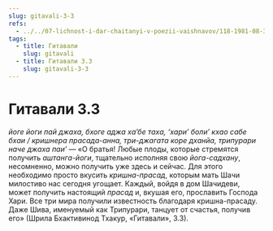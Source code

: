 ```yaml
---
slug: gitavali-3-3
refs:
  - ../../07-lichnost-i-dar-chaitanyi-v-poezii-vaishnavov/118-1981-08-31-c3-pochitanie-prasada-penie-i-tanets-kak-duhovnaya-praktika-yavlennaya-mahaprabhu.md
tags:
  - title: Гитавали
    slug: gitavali
  - title: Гитавали 3.3
    slug: gitavali-3-3
---
```


# Гитавали 3.3

*йоге йоги пай джаха, бхоге аджа ха’бе таха, ‘хари’ боли’ кхао сабе бхаи / кришнера прасада-анна, три-джагата коре дханйа, трипурари наче джаха паи’* — «О братья! Любые плоды, которые стремятся получить *аштанга-йоги*, тщательно исполняя свою *йога-садхану*, несомненно, можно получить уже здесь и сейчас. Для этого необходимо просто вкусить *кришна-прасад*, которым мать Шачи милостиво нас сегодня угощает. Каждый, войдя в дом Шачидеви, может получить настоящий *прасад* и, вкушая его, прославить Господа Хари. Все три мира получили известность благодаря кришна-прасаду. Даже Шива, именуемый как Трипурари, танцует от счастья, получив его» (Шрила Бхактивинод Тхакур, «Гитавали», 3.3).
